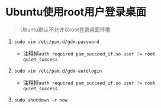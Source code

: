 # Ubuntu使用root用户登录桌面

> Ubuntu默认不允许以root登录桌面坏境

1. `sudo vim /etc/pam.d/gdm-password`
   - 注释掉`auth required pam_succeed_if.so user != root quiet_success`
2. `sudo vim /etc/pam.d/gdm-autologin`
   - 注释掉`auth required pam_succeed_if.so user != root quiet_success`

3. `sudo shutdown -r now`